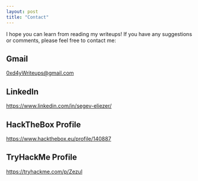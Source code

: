 ```yaml
---
layout: post
title: "Contact"
---
```


I hope you can learn from reading my writeups! If you have any suggestions or comments, please feel free to contact me: 

## Gmail
<a href = "mailto: 0xd4yWriteups@gmail.com">0xd4yWriteups@gmail.com</a>

## LinkedIn
<a href="https://www.linkedin.com/in/segev-eliezer/">https://www.linkedin.com/in/segev-eliezer/</a>

## HackTheBox Profile
<a href="https://www.hackthebox.eu/profile/140887">https://www.hackthebox.eu/profile/140887</a>

## TryHackMe Profile
<a href="https://tryhackme.com/p/Zezul">https://tryhackme.com/p/Zezul</a>
